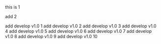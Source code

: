 this is 1

add 2

add develop v1.0  1
add develop v1.0  2
add develop v1.0  3
add develop v1.0  4
add develop v1.0  5
add develop v1.0  6
add develop v1.0  7
add develop v1.0  8
add develop v1.0  9
add develop v1.0  10
